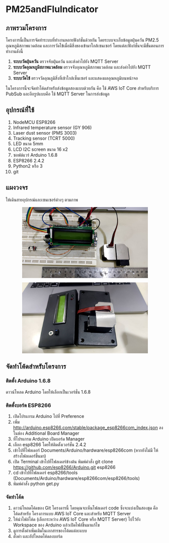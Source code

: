 # PM25andFlulndicator
## ภาพรวมโครงการ

โครงการนี้เป็นการจัดทำระบบที่ทำงานหลายฟังก์ชั่นด้วยกัน โดยระบบจะเก็บข้อมูลฝุ่นควัน PM2.5 อุณหภูมิสภาพแวดล้อม และการวัดไข้เมื่อมีสิ่งของเข้ามาใกล้เซนเซอร์ โดยแต่ละฟังก์ชั่นจะมีขั้นตอนการทำงานดังนี้

 1. **ระบบวัดฝุ่นควัน** ตรวจจับฝุ่นควัน และส่งค่าไปยัง MQTT Server
 2. **ระบบวัดอุณหภูมิสภาพแวดล้อม** ตรวจจับอุณหภูมิสภาพแวดล้อม และส่งค่าไปยัง MQTT Server
 3. **ระบบวัดไข้** ตรวจวัดอุณภูมิสิ่งที่เข้าใกล้เซ็นเซอร์ และแสดงผลอุณหภูมิบนหน้าจอ

ในโครงการนี้จะจัดทำโค้ดสำหรับส่งข้อมูลสองแบบด้วยกัน คือ ใช้ AWS IoT Core สำหรับบริการ PubSub และอีกรูปแบบคือ ใช้ MQTT Server ในการส่งข้อมูล

## อุปกรณ์ที่ใช้

 1. NodeMCU ESP8266
 2. Infrared temperature sensor (GY 906)
 3. Laser dust sensor (PMS 3003)
 4. Tracking sensor (TCRT 5000)
 5. LED ขนาด 5mm
 6. LCD I2C screen ขนาด 16 x2
 7. ซอฟต์แวร์ Arduino 1.6.8
 8. ESP8266 2.4.2
 9. Python2 หรือ 3
 10. git

## แผงวงจร

ให้เดินสายอุปกรณ์และเซนเซอร์ต่างๆ ตามภาพ

<p align="center">
  <img src="doc/picture003.jpg" width="400" align="center" alt="อุปกรณ์ที่ประกอบเสร็จแล้ว" title="อุปกรณ์ที่ประกอบเสร็จแล้ว" caption="อุปกรณ์ที่ประกอบเสร็จแล้ว">
</p>
<p align="center">
  <img src="doc/picture004.jpg" width="400" align="center" alt="อุปกรณ์ที่ประกอบเสร็จแล้ว" title="อุปกรณ์ที่ประกอบเสร็จแล้ว" caption="อุปกรณ์ที่ประกอบเสร็จแล้ว">
</p>

## จัดทำโค้ดสำหรับโครงการ

### ติดตั้ง Arduino 1.6.8

ดาวน์โหลด Arduino โดยให้เลือกเป็นเวอร์ชั่น 1.6.8

### ติดตั้งบอร์ด ESP8266
 1. เปิดโปรแกรม Arduino ไปที่ Preference
 2. เพิ่ม http://arduino.esp8266.com/stable/package_esp8266com_index.json ลงในช่อง Additional Board Manager
 3. ที่โปรแกรม Arduino เปิดบอร์ด Manager
 4. เลือก esp8266 โดยให้ติดตั้งเวอร์ชั่น 2.4.2
 5. เข้าไปที่โฟลเดอร์ Documents/Arduino/hardware/esp8266com (หากยังไม่มี ให้สร้างโฟลเดอร์ขึ้นมา)
 6. เปิด Terminal เข้าไปที่โฟลเดอร์ข้างต้น พิมพ์คำสั่ง git clone https://github.com/esp8266/Arduino.git esp8266
 7. cd เข้าไปที่โฟลเดอร์ esp8266/tools (Documents/Arduino/hardware/esp8266com/esp8266/tools)
 8. พิมพ์คำสั่ง python get.py

### จัดทำโค้ด

 1. ดาวน์โหลดโค้ดของ Git โครงดารนี้ โดยคุณจะเห็นโฟลเดอร์ code ซึ่งจะแบ่งเป็นสองชุด คือโค้ดสำหรับ โครงการแบบ AWS IoT Core และสำหรับ MQTT Server
 2. ให้นำไฟล์โค้ด (เลือกระหว่าง AWS IoT Core หรือ MQTT Server) ไปไว้ยัง Workspace ของ Arduino แล้วเปิดไฟล์ขึ้นมาแก้ไข
 3. ดูการตั้งค่าเพิ่มเติมในเอกสารของโค้ดแต่ละแบบ
 4. ตั้งค่า และอัปโหลดโค้ดลงบอร์ด
